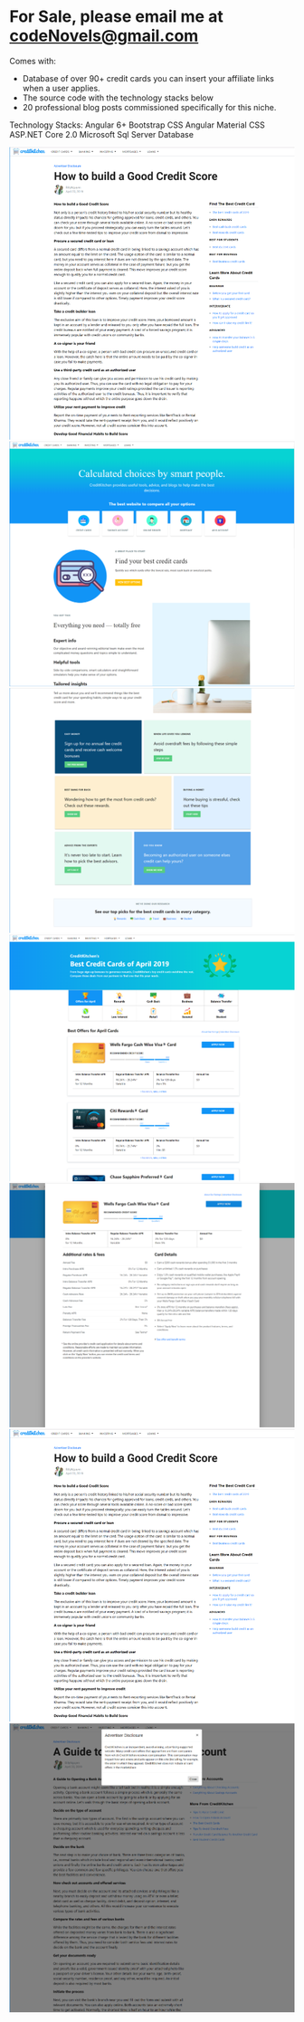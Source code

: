 # For Sale, please email me at codeNovels@gmail.com

Comes with:
- Database of over 90+ credit cards you can insert your affiliate links when a user applies.
- The source code with the technology stacks below
- 20 professional blog posts commissioned specifically for this niche.

Technology Stacks:
Angular 6+
Bootstrap CSS
Angular Material CSS
ASP.NET Core 2.0
Microsoft Sql Server Database

![Picture](https://github.com/codeNovels/affiliate_website_public/blob/master/5.PNG) 
![Picture](https://github.com/codeNovels/affiliate_website_public/blob/master/1.PNG) 
![Picture](https://github.com/codeNovels/affiliate_website_public/blob/master/2.PNG) 
![Picture](https://github.com/codeNovels/affiliate_website_public/blob/master/3.PNG) 
![Picture](https://github.com/codeNovels/affiliate_website_public/blob/master/4.PNG) 
![Picture](https://github.com/codeNovels/affiliate_website_public/blob/master/5.PNG) 
![Picture](https://github.com/codeNovels/affiliate_website_public/blob/master/6.PNG) 
